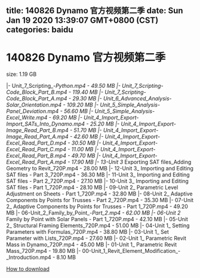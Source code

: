 
title: 140826 Dynamo 官方视频第二季
date: Sun Jan 19 2020 13:39:07 GMT+0800 (CST)    
categories: baidu
---

# 140826 Dynamo 官方视频第二季
size: 1.19 GB
 
 
|- Unit_7_Scripting_-_Python.mp4 - 49.50 MB
|- Unit_7_Scripting_-_Code_Block_Part_B.mp4 - 119.40 MB
|- Unit_7_Scripting_-_Code_Block_Part_A.mp4 - 29.30 MB
|- Unit_6_Advanced_Analysis_-_Solar_Orientation.mp4 - 109.20 MB
|- Unit_5_Simple_Analysis_-_Panel_Deviation.mp4 - 56.60 MB
|- Unit_5_Simple_Analysis_-_Excel_Write.mp4 - 69.20 MB
|- Unit_4_Import_Export_-_Import_SATs_Into_Dynamo.mp4 - 25.20 MB
|- Unit_4_Import_Export_-_Image_Read_Part_B.mp4 - 51.70 MB
|- Unit_4_Import_Export_-_Image_Read_Part_A.mp4 - 42.60 MB
|- Unit_4_Import_Export_-_Excel_Read_Part_D.mp4 - 30.50 MB
|- Unit_4_Import_Export_-_Excel_Read_Part_C.mp4 - 11.00 MB
|- Unit_4_Import_Export_-_Excel_Read_Part_B.mp4 - 49.70 MB
|- Unit_4_Import_Export_-_Excel_Read_Part_A.mp4 - 17.90 MB
|- 13-Unit 3_ Exporting SAT files_Adding Geometry to Revit_720P.mp4 - 28.00 MB
|- 12-Unit 3_ Importing and Editing SAT files - Part 3_720P.mp4 - 36.30 MB
|- 11-Unit 3_ Importing and Editing SAT files - Part 2_720P.mp4 - 27.10 MB
|- 10-Unit 3_ Importing and Editing SAT files - Part 1_720P.mp4 - 28.10 MB
|- 09-Unit 2_ Parametric Level Adjustment on Sheets - Part 1_720P.mp4 - 32.80 MB
|- 08-Unit 2_ Adaptive Components by Points for Trusses - Part 2_720P.mp4 - 35.30 MB
|- 07-Unit 2_ Adaptive Components by Points for Trusses - Part 1_720P.mp4 - 49.20 MB
|- 06-Unit_2_Family_by_Point_-_Part_2.mp4 - 62.00 MB
|- 06-Unit 2_ Family by Point with Solar Panels - Part 1_720P.mp4 - 42.10 MB
|- 05-Unit 2_ Structural Framing Elements_720P.mp4 - 51.00 MB
|- 04-Unit 1_ Setting Parameters with Formulas_720P.mp4 - 38.80 MB
|- 03-Unit 1_ Set Parameter with Lists_720P.mp4 - 27.60 MB
|- 02-Unit 1_ Parametric Revit Mass in Dynamo_720P.mp4 - 45.00 MB
|- 01-Unit 1_ Parametric Revit Mass_720P.mp4 - 19.80 MB
|- 00-Unit_1_Revit_Element_Modification_-_Introduction.mp4 - 8.10 MB

[How to download](https://bpcam.bemobtrk.com/go/2ceec3aa-1ca2-46d6-b9ff-aaa5c184517c?jno=4922)